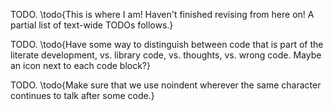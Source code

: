 TODO. \todo{This is where I am! Haven't finished revising from here on! A partial list of text-wide TODOs follows.}

TODO. \todo{Have some way to distinguish between code that is part of the literate development, vs. library code, vs. thoughts, vs. wrong code. Maybe an icon next to each code block?}

TODO. \todo{Make sure that we use noindent wherever the same character continues to talk after some code.}
